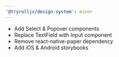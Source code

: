 ```yaml
---
'@tryrolljs/design-system': minor
---
```


- Add Select & Popover components
- Replace TextField with Input component
- Remove react-native-paper dependency
- Add iOS & Android storybooks
